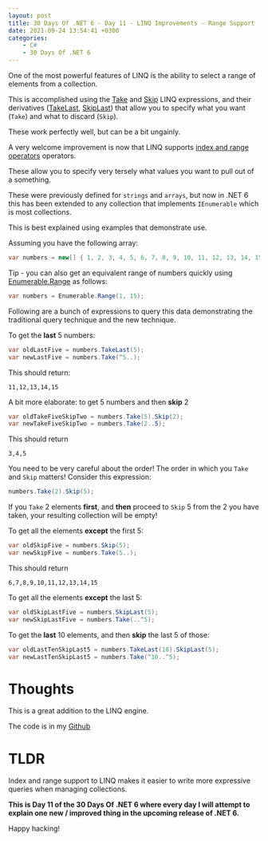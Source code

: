 ```yaml
---
layout: post
title: 30 Days Of .NET 6 - Day 11 - LINQ Improvements - Range Support
date: 2021-09-24 13:54:41 +0300
categories:
    - C#
    - 30 Days Of .NET 6
---
```

One of the most powerful features of LINQ is the ability to select a range of elements from a collection.

This is accomplished using the [Take](https://docs.microsoft.com/en-us/dotnet/api/system.linq.enumerable.take?view=net-5.0) and [Skip](https://docs.microsoft.com/en-us/dotnet/api/system.linq.enumerable.skip?view=net-5.0) LINQ expressions, and their derivatives ([TakeLast](https://docs.microsoft.com/en-us/dotnet/api/system.linq.enumerable.takelast?view=net-5.0), [SkipLast](https://docs.microsoft.com/en-us/dotnet/api/system.linq.enumerable.skiplast?view=net-5.0)) that allow you to specify what you want (`Take`) and what to discard (`Skip`).

These work perfectly well, but can be a bit ungainly.

A very welcome improvement is now that LINQ supports [index and range operators](https://docs.microsoft.com/en-us/dotnet/csharp/language-reference/proposals/csharp-8.0/ranges) operators.

These allow you to specify very tersely what values you want to pull out of a something.

These were previously defined for `strings` and `arrays`, but now in .NET 6 this has been extended to any collection that implements `IEnumerable` which is most collections.

This is best explained using examples that demonstrate use.

Assuming you have the following array:

```csharp
var numbers = new[] { 1, 2, 3, 4, 5, 6, 7, 8, 9, 10, 11, 12, 13, 14, 15 };
```

Tip - you can also get an equivalent range of numbers quickly using [Enumerable.Range](https://docs.microsoft.com/en-us/dotnet/api/system.linq.enumerable.range?view=net-5.0#System_Linq_Enumerable_Range_System_Int32_System_Int32_) as follows:

```csharp
var numbers = Enumerable.Range(1, 15);
```

Following are a bunch of expressions to query this data demonstrating the traditional query technique and the new technique.

To get the **last** 5 numbers:

```csharp
var oldLastFive = numbers.TakeLast(5);
var newLastFive = numbers.Take(^5..);
```

This should return:

```plaintext
11,12,13,14,15
```

A bit more elaborate: to get 5 numbers and then **skip** 2

```csharp
var oldTakeFiveSkipTwo = numbers.Take(5).Skip(2);
var newTakeFiveSkipTwo = numbers.Take(2..5);
```

This should return

```plaintext
3,4,5
```

You need to be very careful about the order! The order in which you `Take` and `Skip` matters! Consider this expression:

```csharp
numbers.Take(2).Skip(5);
```

If you `Take` 2 elements **first**, and **then** proceed to `Skip` 5 from the 2 you have taken, your resulting collection will be empty!

To get all the elements **except** the first 5:

```csharp
var oldSkipFive = numbers.Skip(5);
var newSkipFive = numbers.Take(5..);
```

This should return

```plaintext
6,7,8,9,10,11,12,13,14,15
```

To get all the elements **except** the last 5:

```csharp
var oldSkipLastFive = numbers.SkipLast(5);
var newSkipLastFive = numbers.Take(..^5);
```

To get the **last** 10 elements, and then **skip** the last 5 of those:

```csharp
var oldLastTenSkipLast5 = numbers.TakeLast(10).SkipLast(5);
var newLastTenSkipLast5 = numbers.Take(^10..^5);
```

# Thoughts

This is a great addition to the LINQ engine.

The code is in my [Github](https://github.com/conradakunga/BlogCode/tree/master/2021-09-27%20-%2030%20Days%20Of%20.NET%206%20-%20Day%209%20-%20LINQ%20Improvements%20-%20Index%20%26%20Range%20Support)

# TLDR

Index and range support to LINQ makes it easier to write more expressive queries when managing collections.

**This is Day 11 of the 30 Days Of .NET 6 where every day I will attempt to explain one new / improved thing in the upcoming release of .NET 6.**

Happy hacking!

